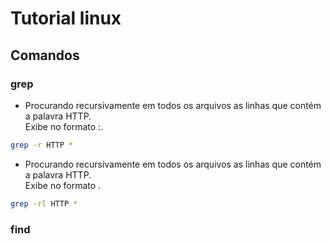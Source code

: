 # Tutorial linux


## Comandos

### grep

- Procurando recursivamente em todos os arquivos as linhas que contém a palavra HTTP. <br>
  Exibe no formato <arquivo>:<linha>.
```sh
grep -r HTTP *
```

- Procurando recursivamente em todos os arquivos as linhas que contém a palavra HTTP. <br>
  Exibe no formato <arquivo>.
```sh
grep -rl HTTP *
```

### find

